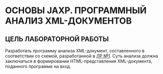 # ОСНОВЫ JAXP. ПРОГРАММНЫЙ АНАЛИЗ XML-ДОКУМЕНТОВ

## ЦЕЛЬ ЛАБОРАТОРНОЙ РАБОТЫ

Разработать программу анализа XML-документ, составленного в соответствии со схемой, разработанной в [ЛР №1]([http://example.com/](https://github.com/Grandvil/XML-schema-and-DTD-description)). Суть анализа должна заключаться в формировании HTML-представления XML-документа, поданного программе на вход.
